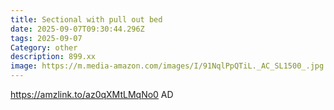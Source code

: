 ```yaml
---
title: Sectional with pull out bed
date: 2025-09-07T09:30:44.296Z
tags: 2025-09-07
Category: other
description: 899.xx
image: https://m.media-amazon.com/images/I/91NqlPpQTiL._AC_SL1500_.jpg
---
```

https://amzlink.to/az0qXMtLMqNo0
AD